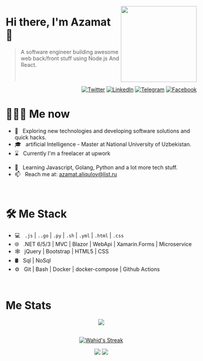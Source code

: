 <a href="https://t.me/alikulovuz"><img src="https://www.google.com/imgres?imgurl=https://www.google.com/url?sa=i&url=https%3A%2F%2Fopensea.io%2FGET-Lucky-NFT%3Fidentifier%3DGET-Lucky-NFT%26tab%3Dfavorites&psig=AOvVaw3MXZrlUZ2LI2edJ5cfXaY4&ust=1643007599318000&source=images&cd=vfe&ved=0CAsQjRxqFwoTCIiq-bSmx_UCFQAAAAAdAAAAABAD" align="right" height="200"/></a>

# Hi there, I'm Azamat 👋

> A software engineer building awesome web back/front stuff using Node.js And React.
<br/><br/><br/>

<p align="end">
<!-- <a href="https://dev.to/wahidd"><img alt="Dev.to" src="https://img.shields.io/badge/Dev.to-gray?style=flat-square&logo=dev-to"></a> -->
<a href="https://twitter.com/alikulov__" target="blank"><img alt="Twitter" src="https://img.shields.io/badge/twitter-gray?style=flat-square&logo=twitter"/></a> 
<a href="https://linkedin.com/in/azamat-alikulov-3669a3221/"><img alt="LinkedIn" src="https://img.shields.io/badge/LinkedIn-gray?style=flat-square&logo=linkedin"></a>
<a href="https://t.me/alikulovuz"><img alt="Telegram" src="https://img.shields.io/badge/telegram-gray?style=flat-square&logo=telegram"></a>
<!-- <a href="https://instagram.com/wahid.abduhakimov"><img alt="Instagram" src="https://img.shields.io/badge/instagram-gray?style=flat-square&logo=instagram"></a> -->
<a href="https://facebook.com/alikulovuz"><img alt="Facebook" src="https://img.shields.io/badge/facebook-gray?style=flat-square&logo=facebook"></a>
</p>

<h1> 👨🏻‍💻 Me now </h1>

- 🤔 &nbsp; Exploring new technologies and developing software solutions and quick hacks.
- 🎓 &nbsp; artificial Intelligence - Master at National University of Uzbekistan.
- ⌛️ &nbsp; Currently I'm a freelacer at upwork
<!-- - 📝 &nbsp; I share my ideas at [Telegram Blog](https://t.me/wahidsblog) -->
- 🌱 &nbsp; Learning Javascript, Golang, Python and a lot more tech stuff.
- 📫 &nbsp; Reach me at: azamat.aliqulov@list.ru

<br/>

<h1>🛠 Me Stack</h1>

- 💻 &nbsp; `.js` | `..go` | `.py` | `.sh` | `.yml` | `.html` | `.css` 
- 🌐 &nbsp; .NET 6/5/3 | MVC | Blazor | WebApi | Xamarin.Forms | Microservice
- 🕸 &nbsp; jQuery | Bootstrap | HTML5 | CSS
- 🛢 &nbsp; Sql | NoSql
- ⚙️ &nbsp; Git | Bash | Docker | docker-compose | Github Actions

<br/>

<h1>Me Stats</h1>

<div align="center">
<a href="">
  <img align="center" src="https://github-readme-stats.vercel.app/api?username=alikulovuz&count_private=true&include_all_commits=true&show_icons=true&title_color=007bff&text_color=e7e7e7&icon_color=007bff&bg_color=171c28" />
<a />
<div>
 <br/>

[![Wahid's Streak](https://github-readme-streak-stats.herokuapp.com?user=wahid-d&theme=dark&date_format=M%20j%5B%2C%20Y%5D&border=FFFFFF&ring=3722DD)](https://git.io/streak-stats)

[![](https://komarev.com/ghpvc/?username=wahid-d&color=orange&label=Profile%20Views)](https://github.com/wahid-d/wahid-d)
[![](https://img.shields.io/github/followers/wahid-d?label=GitHub%20Followers)](https://github.com/wahid-d)

<!--
**wahid-d/wahid-d** is a ✨ _special_ ✨ repository because its `README.md` (this file) appears on your GitHub profile.

Here are some ideas to get you started:

- 🔭 I’m currently working on ...
- 🌱 I’m currently learning ...
- 👯 I’m looking to collaborate on ...
- 🤔 I’m looking for help with ...
- 💬 Ask me about ...
- 📫 How to reach me: ...
- 😄 Pronouns: ...
- ⚡ Fun fact: ...
-->
